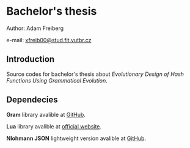 # Bachelor's thesis

Author: Adam Freiberg

e-mail: xfreib00@stud.fit.vutbr.cz


## Introduction

Source codes for bachelor's thesis about *Evolutionary Design of Hash Functions Using Grammatical Evolution*.

## Dependecies

**Gram** library avalible at [GitHub](https://github.com/jansvoboda11/gram).

**Lua** library avalible at [official website](https://www.lua.org/).

**Nlohmann JSON** lightweight version avalible at [GitHub](https://github.com/ArthurSonzogni/nlohmann_json_cmake_fetchcontent).